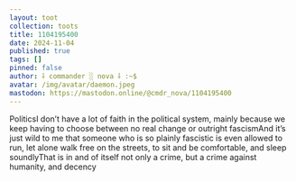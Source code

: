```yaml
---
layout: toot
collection: toots
title: 1104195400
date: 2024-11-04
published: true
tags: []
pinned: false
author: ⸸ commander ░ nova ⸸ :~$
avatar: /img/avatar/daemon.jpeg
mastodon: https://mastodon.online/@cmdr_nova/1104195400
---
```


PoliticsI don’t have a lot of faith in the political system, mainly because we keep having to choose between no real change or outright fascismAnd it’s just wild to me that someone who is so plainly fascistic is even allowed to run, let alone walk free on the streets, to sit and be comfortable, and sleep soundlyThat is in and of itself not only a crime, but a crime against humanity, and decency
